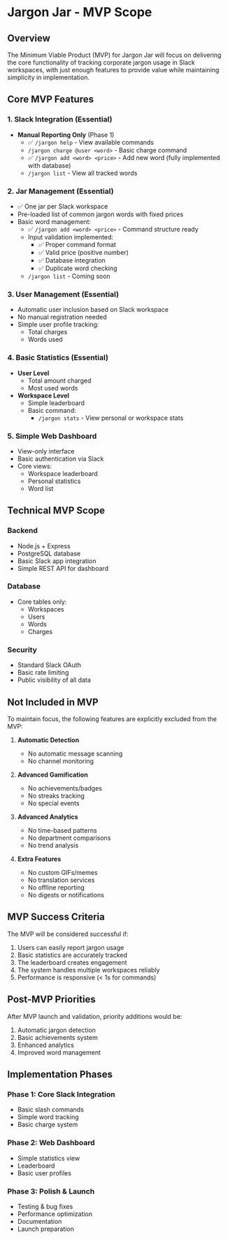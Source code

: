# Jargon Jar - MVP Scope

## Overview
The Minimum Viable Product (MVP) for Jargon Jar will focus on delivering the core functionality of tracking corporate jargon usage in Slack workspaces, with just enough features to provide value while maintaining simplicity in implementation.

## Core MVP Features

### 1. Slack Integration (Essential)
- **Manual Reporting Only** (Phase 1)
  - ✅ `/jargon help` - View available commands
  - `/jargon charge @user <word>` - Basic charge command
  - ✅ `/jargon add <word> <price>` - Add new word (fully implemented with database)
  - `/jargon list` - View all tracked words

### 2. Jar Management (Essential)
- ✅ One jar per Slack workspace
- Pre-loaded list of common jargon words with fixed prices
- Basic word management:
  - ✅ `/jargon add <word> <price>` - Command structure ready
  - Input validation implemented:
    - ✅ Proper command format
    - ✅ Valid price (positive number)
    - ✅ Database integration
    - ✅ Duplicate word checking
  - `/jargon list` - Coming soon

### 3. User Management (Essential)
- Automatic user inclusion based on Slack workspace
- No manual registration needed
- Simple user profile tracking:
  - Total charges
  - Words used

### 4. Basic Statistics (Essential)
- **User Level**
  - Total amount charged
  - Most used words
- **Workspace Level**
  - Simple leaderboard
  - Basic command:
    - `/jargon stats` - View personal or workspace stats

### 5. Simple Web Dashboard
- View-only interface
- Basic authentication via Slack
- Core views:
  - Workspace leaderboard
  - Personal statistics
  - Word list

## Technical MVP Scope

### Backend
- Node.js + Express
- PostgreSQL database
- Basic Slack app integration
- Simple REST API for dashboard

### Database
- Core tables only:
  - Workspaces
  - Users
  - Words
  - Charges

### Security
- Standard Slack OAuth
- Basic rate limiting
- Public visibility of all data

## Not Included in MVP
To maintain focus, the following features are explicitly excluded from the MVP:

1. **Automatic Detection**
   - No automatic message scanning
   - No channel monitoring

2. **Advanced Gamification**
   - No achievements/badges
   - No streaks tracking
   - No special events

3. **Advanced Analytics**
   - No time-based patterns
   - No department comparisons
   - No trend analysis

4. **Extra Features**
   - No custom GIFs/memes
   - No translation services
   - No offline reporting
   - No digests or notifications

## MVP Success Criteria
The MVP will be considered successful if:

1. Users can easily report jargon usage
2. Basic statistics are accurately tracked
3. The leaderboard creates engagement
4. The system handles multiple workspaces reliably
5. Performance is responsive (< 1s for commands)

## Post-MVP Priorities
After MVP launch and validation, priority additions would be:

1. Automatic jargon detection
2. Basic achievements system
3. Enhanced analytics
4. Improved word management

## Implementation Phases

### Phase 1: Core Slack Integration
- Basic slash commands
- Simple word tracking
- Basic charge system

### Phase 2: Web Dashboard
- Simple statistics view
- Leaderboard
- Basic user profiles

### Phase 3: Polish & Launch
- Testing & bug fixes
- Performance optimization
- Documentation
- Launch preparation 